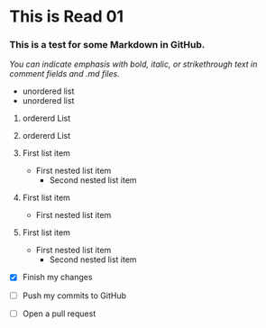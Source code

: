 # This is Read 01

### This is a test for some Markdown in GitHub.


*You can indicate emphasis with bold, italic, or strikethrough text in comment fields and .md files.*


- unordered list 
- unordered list 


1. ordererd List
2. ordererd List


1. First list item
   - First nested list item
     - Second nested list item


100. First list item
     - First nested list item

100. First list item
     - First nested list item
       - Second nested list item


- [x] Finish my changes
- [ ] Push my commits to GitHub
- [ ] Open a pull request

